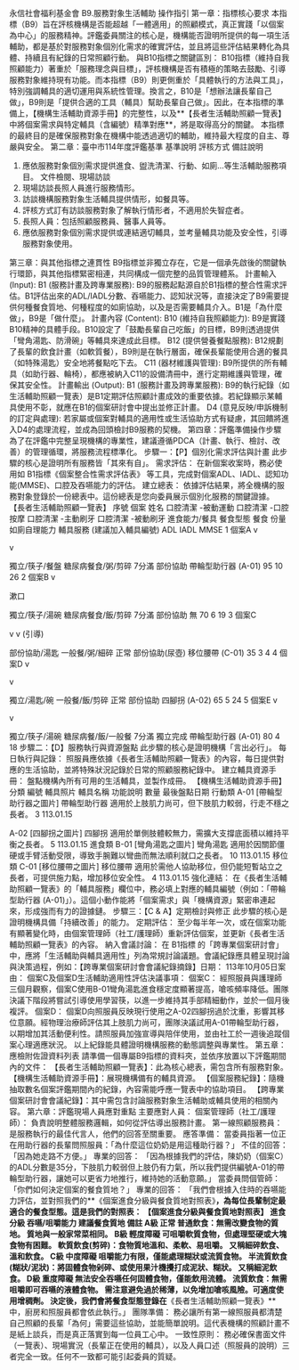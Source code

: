 永信社會福利基金會 B9.服務對象生活輔助 操作指引
第一章：指標核心要求
本指標（B9）旨在評核機構是否能超越「一體適用」的照顧模式，真正實踐「以個案為中心」的服務精神。評鑑委員關注的核心是，機構能否證明所提供的每一項生活輔助，都是基於對服務對象個別化需求的確實評估，並且將這些評估結果轉化為具體、持續且有紀錄的日常照顧行動。
與B10指標之關鍵區別： B10指標（維持自我照顧能力）著重於「服務理念與目標」，評核機構是否有積極的策略去鼓勵、引導服務對象維持現有功能。而本指標（B9）則更側重於「具體執行的方法與工具」，特別強調輔具的適切運用與系統性管理。換言之，B10是「想辦法讓長輩自己做」，B9則是「提供合適的工具（輔具）幫助長輩自己做」。因此，在本指標的準備上，【機構生活輔助資源手冊】的完整性，以及**【長者生活輔助照顧一覽表】中將個案需求與特定輔具（含編號）精準對應**，將是取得高分的關鍵。
本指標的最終目的是確保服務對象在機構中能透過適切的輔助，維持最大程度的自主、尊嚴與安全。
第二章：臺中市114年度評鑑基準
基準說明
評核方式
備註說明
1. 應依服務對象個別需求提供進食、盥洗清潔、行動、如廁…等生活輔助服務項目。
文件檢閱、現場訪談
1. 現場訪談長照人員進行服務情形。
2. 訪談機構服務對象生活輔具提供情形，如餐具等。
1. 評核方式訂有訪談服務對象了解執行情形者，不適用於失智症者。
2. 長照人員：包括照顧服務員、醫事人員等。
2. 應依服務對象個別需求提供或連結適切輔具，並考量輔具功能及安全性，引導服務對象使用。


第三章：與其他指標之連貫性
B9指標並非獨立存在，它是一個承先啟後的關鍵執行環節，與其他指標緊密相連，共同構成一個完整的品質管理體系。
計畫輸入 (Input):
B1 (服務計畫及跨專業服務): B9的服務起點源自於B1指標的整合性需求評估。B1評估出來的ADL/IADL分數、吞嚥能力、認知狀況等，直接決定了B9需要提供何種餐食質地、何種程度的如廁協助，以及是否需要輔具介入。B1是「為什麼做」，B9是「做什麼」。
計畫內容 (Content):
B10 (維持自我照顧能力): B9是實踐B10精神的具體手段。B10設定了「鼓勵長輩自己吃飯」的目標，B9則透過提供「彎角湯匙、防滑碗」等輔具來達成此目標。
B12 (提供營養餐點服務): B12規劃了長輩的飲食計畫（如軟質餐），B9則是在執行層面，確保長輩能使用合適的餐具（如特殊湯匙）安全地將餐點吃下去。
C11 (器材維護與管理): B9所提供的所有輔具（如助行器、輪椅），都應被納入C11的設備清冊中，進行定期維護與管理，確保其安全性。
計畫輸出 (Output):
B1 (服務計畫及跨專業服務): B9的執行紀錄（如生活輔助照顧一覽表）是B1定期評估照顧計畫成效的重要依據。若紀錄顯示某輔具使用不彰，就應在B1的個案研討會中提出並修正計畫。
D4 (意見反映/申訴機制的訂定與處理): 若家屬或個案對輔具的適用性或生活協助方式有疑慮，其回饋將進入D4的處理流程，並成為回頭檢討B9服務的契機。
第四章：評鑑準備操作步驟
為了在評鑑中完整呈現機構的專業性，建議遵循PDCA（計畫、執行、檢討、改善）的管理循環，將服務流程標準化。
步驟一：【P】個別化需求評估與計畫
此步驟的核心是證明所有服務皆「其來有自」。
需求評估： 在新個案收案時，務必使用如 B1指標《個案整合性需求評估表》 等工具，完成對個案ADL、IADL、認知功能(MMSE)、口腔及吞嚥能力的評估。
建立總表： 依據評估結果，將全機構的服務對象登錄於一份總表中。這份總表是您向委員展示個別化服務的關鍵證據。【長者生活輔助照顧一覽表】
序號
個案 姓名
口腔清潔 -被動運動
口腔清潔 -口腔按摩
口腔清潔 -主動刷牙
口腔清潔 -被動刷牙
進食能力/餐具
餐食型態
餐食 份量
如廁自理能力
輔具服務 (建議加入輔具編號)
ADL
IADL
MMSE
1
個案A
v

v

獨立/筷子/餐盤
糖尿病餐食/粥/剪碎
7分滿
部份協助
帶輪型助行器 (A-01)
95
10
26
2
個案B
v

漱口

獨立/筷子/湯碗
糖尿病餐食/飯/剪碎
7分滿
部份協助
無
70
6
19
3
個案C

v
v (引導)

部份協助/湯匙
一般餐/粥/細碎
正常
部份協助(尿壺)
移位腰帶 (C-01)
35
3
4
4
個案D
v

v

獨立/湯匙/碗
一般餐/飯/剪碎
正常
部份協助
四腳拐 (A-02)
65
5
24
5
個案E
v

v

獨立/筷子/湯碗
糖尿病餐/飯/一般餐
7分滿
獨立完成
帶輪型助行器 (A-01)
80
4
18
步驟二：【D】服務執行與資源盤點
此步驟的核心是證明機構「言出必行」。
每日執行與記錄： 照服員應依據《長者生活輔助照顧一覽表》的內容，每日提供對應的生活協助，並將特殊狀況記錄於日常的照顧服務紀錄中。
建立輔具資源手冊： 盤點機構內所有可用的生活輔具，並製作成冊。【機構生活輔助資源手冊】
分類
編號
輔具照片
輔具名稱
功能說明
數量
最後盤點日期
行動類
A-01
[帶輪型助行器之圖片]
帶輪型助行器
適用於上肢肌力尚可，但下肢肌力較弱，行走不穩之長者。
3
113.01.15

A-02
[四腳拐之圖片]
四腳拐
適用於單側肢體較無力，需擴大支撐底面積以維持平衡之長者。
5
113.01.15
進食類
B-01
[彎角湯匙之圖片]
彎角湯匙
適用於因關節僵硬或手臂活動受限，導致手腕難以彎曲而無法順利就口之長者。
10
113.01.15
移位類
C-01
[移位腰帶之圖片]
移位腰帶
適用於需他人協助移位，但仍能短暫站立之長者，可提供施力點，增加移位安全性。
4
113.01.15
強化連結： 在《長者生活輔助照顧一覽表》的「輔具服務」欄位中，務必填上對應的輔具編號（例如：「帶輪型助行器 (A-01)」）。這個小動作能將「個案需求」與「機構資源」緊密串連起來，形成強而有力的證據鏈。
步驟三：【C & A】定期檢討與修正
此步驟的核心是證明機構具備「持續改善」的能力。
定期評估： 至少每半年一次，或在個案功能有顯著變化時，由個案管理師（社工/護理師）重新評估個案，並更新《長者生活輔助照顧一覽表》的內容。
納入會議討論： 在 B1指標 的「跨專業個案研討會」中，應將「生活輔助與輔具適用性」列為常規討論議題。會議紀錄應具體呈現討論與決策過程，例如：【跨專業個案研討會會議紀錄摘錄】日期： 113年10月05日案由： 個案C及個案D生活輔助適用性評估決議事項：
個案C： 經照服員與護理師三個月觀察，個案C使用B-01彎角湯匙進食穩定度顯著提高，嗆咳頻率降低。團隊決議下階段將嘗試引導使用學習筷，以進一步維持其手部精細動作，並於一個月後複評。
個案D： 個案D向照服員反映現行使用之A-02四腳拐過於沈重，影響其移位意願。經物理治療師評估其上肢肌力尚可，團隊決議試用A-01帶輪型助行器，以期增加其活動便利性。請照服員加強宣導與陪伴使用，並由社工於一週後追蹤個案心理適應狀況。
以上紀錄能具體證明機構服務的動態調整與專業性。
第五章：應檢附佐證資料列表
請準備一個專屬B9指標的資料夾，並依序放置以下評鑑期間內的文件：
【長者生活輔助照顧一覽表】：此為核心總表，需包含所有服務對象。
【機構生活輔助資源手冊】：展現機構備有的輔具資源。
【個案服務紀錄】：隨機抽取數名個案評鑑期間內的紀錄，內容需能呼應一覽表中的協助項目。
【跨專業個案研討會會議紀錄】：其中需包含討論服務對象生活輔助或輔具使用的相關內容。
第六章：評鑑現場人員應對重點
主要應對人員：
個案管理師（社工/護理師）： 負責說明整體服務邏輯，如何從評估導出服務計畫。
第一線照顧服務員： 是服務執行的最佳代言人，他們的回答至關重要。
應答準備：
當委員指著一位正在用助行器的長輩問照服員：「為什麼這位奶奶是用這種助行器？」
不佳的回答： 「因為她走路不方便。」
專業的回答： 「因為根據我們的評估，陳奶奶（個案C）的ADL分數是35分，下肢肌力較弱但上肢仍有力氣，所以我們提供編號A-01的帶輪型助行器，讓她可以更省力地推行，維持她的活動意願。」
當委員問個管師：「你們如何決定個案的餐食質地？」
專業的回答： 「我們會根據入住時的吞嚥能力評估，並對照我們的**《個案進食分級與餐食質地對照表》**，為每位長輩制定最適合的餐食型態。這是我們的對照表：【個案進食分級與餐食質地對照表】
進食 分級
吞嚥/咀嚼能力
建議餐食質地
備註
A級
正常
普通飲食：無需改變食物的質地。
質地與一般家常菜相同。
B級
輕度障礙
可咀嚼軟質食物，但處理堅硬或大塊食物有困難。
軟質飲食(剪碎)：食物質地溫和、柔軟、易咀嚼。
又稱細碎飲食、溫和飲食。
C級
中度障礙
咀嚼能力有限，僅能處理糊狀或流質食物。
半流質飲食(糊狀/泥狀)：將固體食物剁碎、或使用果汁機攪打成泥狀、糊狀。
又稱細泥飲食。
D級
重度障礙
無法安全吞嚥任何固體食物，僅能飲用流體。
流質飲食：無需咀嚼即可吞嚥的液體食物。
需注意避免過於稀薄，以免增加嗆咳風險。可適度使用增稠劑。
      決定後，我們會將餐食型態登錄在**《長者生活輔助照顧一覽表》**中，廚房和照服員都會依此執行。」
團隊準備：
務必讓所有第一線照服員都清楚自己照顧的長輩「為何」需要這些協助，並能簡單說明。這代表機構的照顧計畫不是紙上談兵，而是真正落實到每一位員工心中。
一致性原則：
務必確保書面文件（一覽表）、現場實況（長輩正在使用的輔具），以及人員口述（照服員的說明）三者完全一致。任何不一致都可能引起委員的質疑。